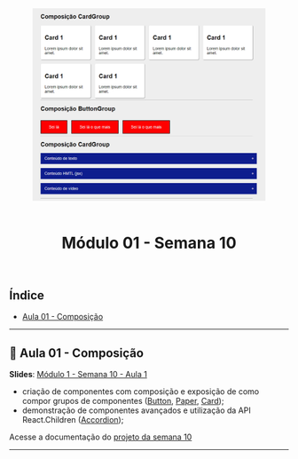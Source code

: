 <center style="width: 420px; margin:0 auto;">
    <img alt="Projeto m01s10" title="m01s10" src=".github/images/projeto-m01s10.png"/>
</center>

<br />
<center>

# Módulo 01 - Semana 10

</center>

<br />

## Índice

- <a href="#page_facing_up-aula-01-composicao">Aula 01 - Composição</a>

---

## :page_facing_up: Aula 01 - Composição

**Slides**: [Módulo 1 - Semana 10 - Aula 1](https://docs.google.com/presentation/d/1PiiECMgt8m5T5hspSYb_6IBvqKmgd4oOqSNNL3_88WY/edit#slide=id.g10d952ca74f_0_79)

- criação de componentes com composição e exposição de como compor grupos de componentes ([Button](./src/components/Button/Button.jsx), [Paper](./src/components/Paper/Paper.jsx), [Card](./src/components/Card/CardGroup.jsx));
- demonstração de componentes avançados e utilização da API React.Children ([Accordion](./src/components/Accordion/Accordion.jsx));

Acesse a documentação do [projeto da semana 10](./m01s10/README.md)

---
